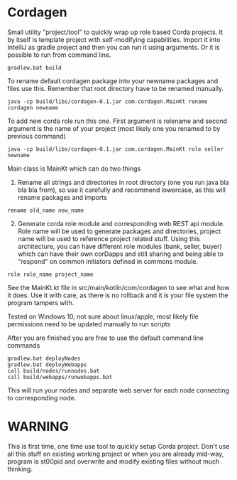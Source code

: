 
# Cordagen

Small utility "project/tool" to quickly wrap up role based Corda projects. It by itself is template project with self-modifying capabilities. Import it into IntelliJ as gradle project and then you can run it using arguments. Or it is possible to run from command line.

```
gradlew.bat build
```

To rename default cordagen package into your newname packages and files use this. Remember that root directory have to be renamed manually.
```
java -cp build/libs/cordagen-0.1.jar com.cordagen.MainKt rename cordagen newname
```

To add new corda role run this one. First argument is rolename and second argument is the name of your project (most likely one you renamed to by previous command)
```
java -cp build/libs/cordagen-0.1.jar com.cordagen.MainKt role seller newname
```


Main class is MainKt which can do two things

1. Rename all strings and directories in root directory (one you run java bla bla bla from), so use it carefully and recommend lowercase, as this will rename packages and imports
```
rename old_name new_name
```
2. Generate corda role module and corresponding web REST api module. Role name will be used to generate packages and directories, project name will be used to reference project related stuff. Using this architecture, you can have different role modules (bank, seller, buyer) which can have their own corDapps and still sharing and being able to "respond" on common initiators defined in commons module.
```
role role_name project_name
```

See the MainKt.kt file in src/main/kotlin/com/cordagen to see what and how it does. Use it with care, as there is no rollback and it is your file system the program tampers with.

Tested on Windows 10, not sure about linux/apple, most likely file permissions need to be updated manually to run scripts

After you are finished you are free to use the default command line commands
```
gradlew.bat deployNodes
gradlew.bat deployWebapps
call build/nodes/runnodes.bat
call build/webapps/runwebapps.bat
```
This will run your nodes and separate web server for each node connecting to corresponding node.


# WARNING
This is first time, one time use tool to quickly setup Corda project.
Don't use all this stuff on existing working project or when you are already mid-way, program is st00pid and overwrite and modify existing files without much thinking.